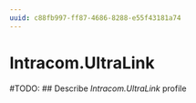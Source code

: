 ```yaml
---
uuid: c88fb997-ff87-4686-8288-e55f43181a74
---
```



# Intracom.UltraLink


#TODO: ## Describe *Intracom.UltraLink* profile

